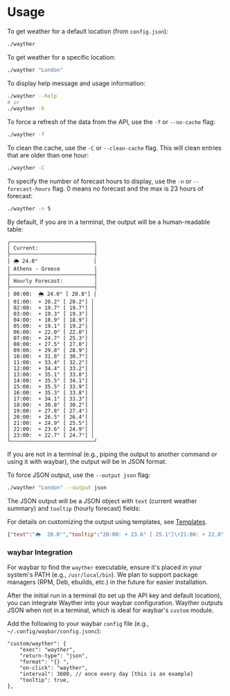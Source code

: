 # Usage

To get weather for a default location (from `config.json`):
```bash
./wayther
```

To get weather for a specific location:
```bash
./wayther "London"
```

To display help message and usage information:
```bash
./wayther --help
# or
./wayther -h
```

To force a refresh of the data from the API, use the `-f` or `--no-cache` flag:
```bash
./wayther -f
```

To clean the cache, use the `-C` or `--clean-cache` flag. This will clean entries that are older than one hour:
```bash
./wayther -C
```

To specify the number of forecast hours to display, use the `-n` or `--forecast-hours` flag. 0 means no forecast and the max is 23 hours of forecast:
```bash
./wayther -n 5
```

By default, if you are in a terminal, the output will be a human-readable table:

```
┌───────────────────────────┐
│ Current:                  │
├───────────────────────────┤
│ 🌦️ 24.0°                  │
│ Athens - Greece           │
├───────────────────────────┤
│ Hourly Forecast:          │
├───────────────────────────┤
│ 00:00:  🌦️ 24.0° [ 20.8°] │
│ 01:00:  ☀️ 20.2° [ 20.2°] │
│ 02:00:  ☀️ 19.7° [ 19.7°] │
│ 03:00:  ☀️ 19.3° [ 19.3°] │
│ 04:00:  ☀️ 18.9° [ 18.9°] │
│ 05:00:  ☀️ 19.1° [ 19.2°] │
│ 06:00:  ☀️ 22.0° [ 22.0°] │
│ 07:00:  ☀️ 24.7° [ 25.3°] │
│ 08:00:  ☀️ 27.5° [ 27.0°] │
│ 09:00:  ☀️ 29.8° [ 28.9°] │
│ 10:00:  ☀️ 31.8° [ 30.7°] │
│ 11:00:  ☀️ 33.4° [ 32.2°] │
│ 12:00:  ☀️ 34.4° [ 33.2°] │
│ 13:00:  ☀️ 35.1° [ 33.8°] │
│ 14:00:  ☀️ 35.5° [ 34.1°] │
│ 15:00:  ☀️ 35.5° [ 33.9°] │
│ 16:00:  ☀️ 35.3° [ 33.8°] │
│ 17:00:  ☀️ 34.1° [ 33.3°] │
│ 18:00:  ☀️ 30.8° [ 30.2°] │
│ 19:00:  ☀️ 27.8° [ 27.4°] │
│ 20:00:  ☀️ 26.5° [ 26.4°] │
│ 21:00:  ☀️ 24.9° [ 25.5°] │
│ 22:00:  ☀️ 23.6° [ 24.9°] │
│ 23:00:  ☀️ 22.7° [ 24.7°] │
└───────────────────────────┘
```

If you are not in a terminal (e.g., piping the output to another command or using it with waybar), the output will be in JSON format.

To force JSON output, use the `--output json` flag:

```bash
./wayther "London" --output json
```

The JSON output will be a JSON object with `text` (current weather summary) and `tooltip` (hourly forecast) fields:

For details on customizing the output using templates, see [Templates](templates.md).

```json
{"text":"🌦️  28.0°","tooltip":"20:00: ☀️ 23.6° [ 25.1°]\r21:00: ☀️ 22.8° [ 24.8°]\r22:00: ☀️ 22.1° [ 24.6°]\r23:00: ☀️ 21.5° [ 21.5°]\r00:00: ☀️ 20.8° [ 20.8°]\r01:00: ☀️ 20.2° [ 20.2°]\r02:00: ☀️ 19.7° [ 19.7°]\r03:00: ☀️ 19.3° [ 19.3°]\r04:00: ☀️ 18.9° [ 18.9°]\r05:00: ☀️ 19.1° [ 19.2°]\r06:00:  22.0° [ 22.0°]\r07:00: ☀️ 24.7° [ 25.3°]\r08:00: ☀️ 27.5° [ 27.0°]\r09:00: ☀️ 29.8° [ 28.9°]\r10:00: ☀️ 31.8° [ 30.7°]\r11:00: ☀️ 33.4° [ 32.2°]\r12:00: ☀️ 34.4° [ 33.2°]\r13:00: ☀️ 35.1° [ 33.8°]\r14:00: ☀️ 35.5° [ 34.1°]\r15:00: ☀️ 35.5° [ 33.9°]\r16:00: ☀️ 35.3° [ 33.8°]\r17:00: ☀️ 34.1° [ 33.3°]\r18:00: ☀️ 30.8° [ 30.2°]\r19:00: ☀️ 27.8° [ 27.4°]"}
```

### waybar Integration

For waybar to find the `wayther` executable, ensure it's placed in your system's PATH (e.g., `/usr/local/bin`). We plan to support package managers (RPM, Deb, ebuilds, etc.) in the future for easier installation.

After the initial run in a terminal (to set up the API key and default location), you can integrate Wayther into your waybar configuration. Wayther outputs JSON when not in a terminal, which is ideal for waybar's `custom` module.

Add the following to your waybar `config` file (e.g., `~/.config/waybar/config.jsonc`):

```jsonc
"custom/wayther": {
    "exec": "wayther",
    "return-type": "json",
    "format": "{} ",
    "on-click": "wayther",
    "interval": 3600, // once every day [this is an example]
    "tooltip": true,
},
```

```